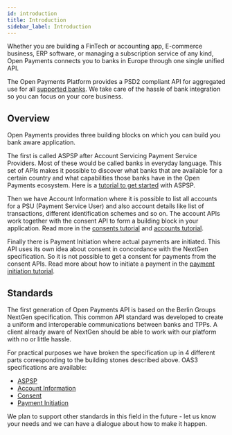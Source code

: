 ```yaml
---
id: introduction
title: Introduction
sidebar_label: Introduction
---
```


Whether you are building a FinTech or accounting app, E-commerce business, ERP software, or managing a subscription service of any kind, Open Payments connects you to banks in Europe through one single unified API.

The Open Payments Platform provides a PSD2 compliant API for aggregated use for all [supported banks](banks.md).
We take care of the hassle of bank integration so you can focus on your core business.

## Overview

Open Payments provides three building blocks on which you can build you bank aware application. 

The first is called ASPSP after Account Servicing Payment Service Providers. Most of these would be called banks in everyday language. This set of APIs makes it possible to discover what banks that are available for a certain country and what capabilities those banks have in the Open Payments ecosystem. Here is a [tutorial to get started](aspsp.md) with ASPSP.

Then we have Account Information where it is possible to list all accounts for a PSU (Payment Service User) and also account details like list of transactions, different identification schemes and so on. The account APIs work together with the consent API to form a building block in your application. Read more in the [consents tutorial](consent.md) and [accounts tutorial](ais.md).

Finally there is Payment Initiation where actual payments are initiated. This API uses its own idea about consent in concordance with the NextGen specification. So it is not possible to get a consent for payments from the consent APIs. Read more about how to initiate a payment in the [payment initiation tutorial](pis.md).

## Standards

The first generation of Open Payments API is based on the Berlin Groups NextGen specification. This common API standard was developed to create a uniform and interoperable communications between banks and TPPs. A client already aware of NextGen should be able to work with our platform with no or little hassle. 

For practical purposes we have broken the specification up in 4 different parts corresponding to the building stones described above. OAS3 specifications are available:

- [ASPSP](aspsp-ref.md)
- [Account Information](ais-ref.md)
- [Consent](consent-ref.md)
- [Payment Initiation](pis-ref.md)

We plan to support other standards in this field in the future - let us know your needs and we can have a dialogue about how to make it happen.

